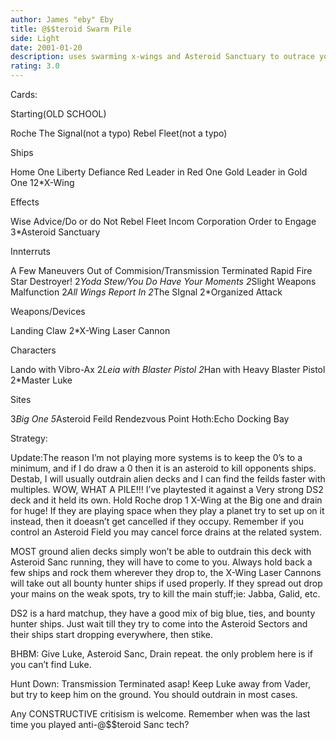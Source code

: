 ```yaml
---
author: James "eby" Eby
title: @$$teroid Swarm Pile
side: Light
date: 2001-01-20
description: uses swarming x-wings and Asteroid Sanctuary to outrace your opponent, you know win the game.
rating: 3.0
---
```

Cards: 

Starting(OLD SCHOOL)

Roche
The Signal(not a typo)
Rebel Fleet(not a typo)

Ships

Home One
Liberty
Defiance
Red Leader in Red One
Gold Leader in Gold One
12*X-Wing

Effects

Wise Advice/Do or do Not
Rebel Fleet
Incom Corporation
Order to Engage
3*Asteroid Sanctuary

Innterruts

A Few Maneuvers
Out of Commision/Transmission Terminated
Rapid Fire
Star Destroyer!
2*Yoda Stew/You Do Have Your Moments
2*Slight Weapons Malfunction
2*All Wings Report In
2*The SIgnal
2*Organized Attack

Weapons/Devices

Landing Claw
2*X-Wing Laser Cannon

Characters

Lando with Vibro-Ax
2*Leia with Blaster Pistol
2*Han with Heavy Blaster Pistol
2*Master Luke

Sites

3*Big One
5*Asteroid Feild
Rendezvous Point
Hoth:Echo Docking Bay


Strategy: 

Update:The reason I’m not playing more systems is to keep the 0’s to a minimum, and if I do draw a 0 then it is an asteroid to kill opponents ships. Destab, I will usually outdrain alien decks and I can find the feilds faster with multiples.
WOW, WHAT A PILE!!! I’ve playtested it against a Very strong DS2 deck and it held its own.
Hold Roche drop 1 X-Wing at the Big one and drain for huge! If they are playing space when they play a planet try to set up on it instead, then it doeasn’t get cancelled if they occupy. Remember if you control an Asteroid Field you may cancel force drains at the related system.

MOST ground alien decks simply won’t be able to outdrain this deck with Asteroid Sanc running, they will have to come to you. Always hold back a few ships and rock them wherever they drop to, the X-Wing Laser Cannons will take out all bounty hunter ships if used properly. If they spread out drop your mains on the weak spots, try to kill the main stuff;ie: Jabba, Galid, etc.

DS2 is a hard matchup, they have a good mix of big blue, ties, and bounty hunter ships. Just wait till they try to come into the Asteroid Sectors and their ships start dropping everywhere, then stike.

BHBM: Give Luke, Asteroid Sanc, Drain repeat. the only problem here is if you can’t find Luke.

Hunt Down: Transmission Terminated asap! Keep Luke away from Vader, but try to keep him on the ground. You should outdrain in most cases.

Any CONSTRUCTIVE critisism is welcome. Remember when was the last time you played anti-@$$teroid Sanc tech?   
